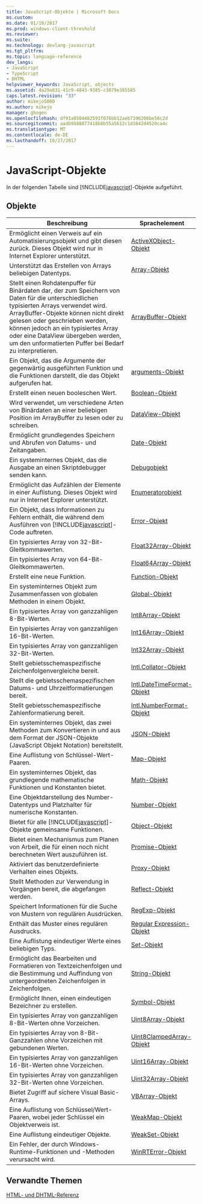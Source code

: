 ```yaml
---
title: JavaScript-Objekte | Microsoft Docs
ms.custom: 
ms.date: 01/18/2017
ms.prod: windows-client-threshold
ms.reviewer: 
ms.suite: 
ms.technology: devlang-javascript
ms.tgt_pltfrm: 
ms.topic: language-reference
dev_langs:
- JavaScript
- TypeScript
- DHTML
helpviewer_keywords: JavaScript, objects
ms.assetid: 4a29a831-41c9-4843-9385-c3879e385585
caps.latest.revision: "33"
author: mikejo5000
ms.author: mikejo
manager: ghogen
ms.openlocfilehash: df91a0504482591f076bb12aeb7396206be56c2d
ms.sourcegitcommit: aadb9588877418b8b55a5612c1d3842d4520ca4c
ms.translationtype: MT
ms.contentlocale: de-DE
ms.lasthandoff: 10/27/2017
---
```

# <a name="javascript-objects"></a>JavaScript-Objekte
In der folgenden Tabelle sind [!INCLUDE[javascript](../../javascript/includes/javascript-md.md)]-Objekte aufgeführt.  
  
## <a name="objects"></a>Objekte  
  
|Beschreibung|Sprachelement|  
|-----------------|----------------------|  
|Ermöglicht einen Verweis auf ein Automatisierungsobjekt und gibt diesen zurück. Dieses Objekt wird nur in Internet Explorer unterstützt.|[ActiveXObject-Objekt](../../javascript/reference/activexobject-object-javascript.md)|  
|Unterstützt das Erstellen von Arrays beliebigen Datentyps.|[Array-Objekt](../../javascript/reference/array-object-javascript.md)|  
|Stellt einen Rohdatenpuffer für Binärdaten dar, der zum Speichern von Daten für die unterschiedlichen typisierten Arrays verwendet wird. ArrayBuffer-Objekte können nicht direkt gelesen oder geschrieben werden, können jedoch an ein typisiertes Array oder eine DataView übergeben werden, um den unformatierten Puffer bei Bedarf zu interpretieren.|[ArrayBuffer-Objekt](../../javascript/reference/arraybuffer-object.md)|  
|Ein Objekt, das die Argumente der gegenwärtig ausgeführten Funktion und die Funktionen darstellt, die das Objekt aufgerufen hat.|[arguments-Objekt](../../javascript/reference/arguments-object-javascript.md)|  
|Erstellt einen neuen booleschen Wert.|[Boolean-Objekt](../../javascript/reference/boolean-object-javascript.md)|  
|Wird verwendet, um verschiedene Arten von Binärdaten an einer beliebigen Position im ArrayBuffer zu lesen oder zu schreiben.|[DataView-Objekt](../../javascript/reference/dataview-object.md)|  
|Ermöglicht grundlegendes Speichern und Abrufen von Datums- und Zeitangaben.|[Date-Objekt](../../javascript/reference/date-object-javascript.md)|  
|Ein systeminternes Objekt, das die Ausgabe an einen Skriptdebugger senden kann.|[Debugobjekt](../../javascript/reference/debug-object-javascript.md)|  
|Ermöglicht das Aufzählen der Elemente in einer Auflistung. Dieses Objekt wird nur in Internet Explorer unterstützt.|[Enumeratorobjekt](../../javascript/reference/enumerator-object-javascript.md)|  
|Ein Objekt, dass Informationen zu Fehlern enthält, die während dem Ausführen von [!INCLUDE[javascript](../../javascript/includes/javascript-md.md)]-Code auftreten.|[Error-Objekt](../../javascript/reference/error-object-javascript.md)|  
|Ein typisiertes Array von 32-Bit-Gleitkommawerten.|[Float32Array-Objekt](../../javascript/reference/float32array-object.md)|  
|Ein typisiertes Array von 64-Bit-Gleitkommawerten.|[Float64Array-Objekt](../../javascript/reference/float64array-object.md)|  
|Erstellt eine neue Funktion.|[Function-Objekt](../../javascript/reference/function-object-javascript.md)|  
|Ein systeminternes Objekt zum Zusammenfassen von globalen Methoden in einem Objekt.|[Global-Objekt](../../javascript/reference/global-object-javascript.md)|  
|Ein typisiertes Array von ganzzahligen 8-Bit-Werten.|[Int8Array-Objekt](../../javascript/reference/int8array-object.md)|  
|Ein typisiertes Array von ganzzahligen 16-Bit-Werten.|[Int16Array-Objekt](../../javascript/reference/int16array-object.md)|  
|Ein typisiertes Array von ganzzahligen 32-Bit-Werten.|[Int32Array-Objekt](../../javascript/reference/int32array-object.md)|  
|Stellt gebietsschemaspezifische Zeichenfolgenvergleiche bereit.|[Intl.Collator-Objekt](../../javascript/reference/intl-collator-object-javascript.md)|  
|Stellt die gebietsschemaspezifischen Datums- und Uhrzeitformatierungen bereit.|[Intl.DateTimeFormat-Objekt](../../javascript/reference/intl-datetimeformat-object-javascript.md)|  
|Stellt gebietsschemaspezifische Zahlenformatierung bereit.|[Intl.NumberFormat-Objekt](../../javascript/reference/intl-numberformat-object-javascript.md)|  
|Ein systeminternes Objekt, das zwei Methoden zum Konvertieren in und aus dem Format der JSON-Objekte (JavaScript Objekt Notation) bereitstellt.|[JSON-Objekt](../../javascript/reference/json-object-javascript.md)|  
|Eine Auflistung von Schlüssel-Wert-Paaren.|[Map-Objekt](../../javascript/reference/map-object-javascript.md)|  
|Ein systeminternes Objekt, das grundlegende mathematische Funktionen und Konstanten bietet.|[Math-Objekt](../../javascript/reference/math-object-javascript.md)|  
|Eine Objektdarstellung des Number-Datentyps und Platzhalter für numerische Konstanten.|[Number-Objekt](../../javascript/reference/number-object-javascript.md)|  
|Bietet für alle [!INCLUDE[javascript](../../javascript/includes/javascript-md.md)]-Objekte gemeinsame Funktionen.|[Object-Objekt](../../javascript/reference/object-object-javascript.md)|  
|Bietet einen Mechanismus zum Planen von Arbeit, die für einen noch nicht berechneten Wert auszuführen ist.|[Promise-Objekt](../../javascript/reference/promise-object-javascript.md)|  
|Aktiviert das benutzerdefinierte Verhalten eines Objekts.|[Proxy-Objekt](../../javascript/reference/proxy-object-javascript.md)|  
|Stellt Methoden zur Verwendung in Vorgängen bereit, die abgefangen werden.|[Reflect-Objekt](../../javascript/reference/reflect-object-javascript.md)|  
|Speichert Informationen für die Suche von Mustern von regulären Ausdrücken.|[RegExp-Objekt](../../javascript/reference/regexp-object-javascript.md)|  
|Enthält das Muster eines regulären Ausdrucks.|[Regular Expression-Objekt](../../javascript/reference/regular-expression-object-javascript.md)|  
|Eine Auflistung eindeutiger Werte eines beliebigen Typs.|[Set-Objekt](../../javascript/reference/set-object-javascript.md)|  
|Ermöglicht das Bearbeiten und Formatieren von Textzeichenfolgen und die Bestimmung und Auffindung von untergeordneten Zeichenfolgen in Zeichenfolgen.|[String-Objekt](../../javascript/reference/string-object-javascript.md)|  
|Ermöglicht Ihnen, einen eindeutigen Bezeichner zu erstellen.|[Symbol-Objekt](../../javascript/reference/symbol-object-javascript.md)|  
|Ein typisiertes Array von ganzzahligen 8-Bit-Werten ohne Vorzeichen.|[Uint8Array-Objekt](../../javascript/reference/uint8array-object.md)|  
|Ein typisiertes Array von 8-Bit-Ganzzahlen ohne Vorzeichen mit gebundenen Werten.|[Uint8ClampedArray-Objekt](../../javascript/reference/uint8clampedarray-object-javascript.md)|  
|Ein typisiertes Array von ganzzahligen 16-Bit-Werten ohne Vorzeichen.|[Uint16Array-Objekt](../../javascript/reference/uint16array-object.md)|  
|Ein typisiertes Array von ganzzahligen 32-Bit-Werten ohne Vorzeichen.|[Uint32Array-Objekt](../../javascript/reference/uint32array-object.md)|  
|Bietet Zugriff auf sichere Visual Basic-Arrays.|[VBArray-Objekt](../../javascript/reference/vbarray-object-javascript.md)|  
|Eine Auflistung von Schlüssel/Wert-Paaren, wobei jeder Schlüssel ein Objektverweis ist.|[WeakMap-Objekt](../../javascript/reference/weakmap-object-javascript.md)|  
|Eine Auflistung eindeutiger Objekte.|[WeakSet-Objekt](../../javascript/reference/weakset-object-javascript.md)|  
|Ein Fehler, der durch Windows-Runtime-Funktionen und -Methoden verursacht wird.|[WinRTError-Objekt](../../javascript/reference/winrterror-object-javascript.md)|  
  
## <a name="related-reference"></a>Verwandte Themen  
 [HTML- und DHTML-Referenz](http://go.microsoft.com/fwlink/?LinkId=148095)